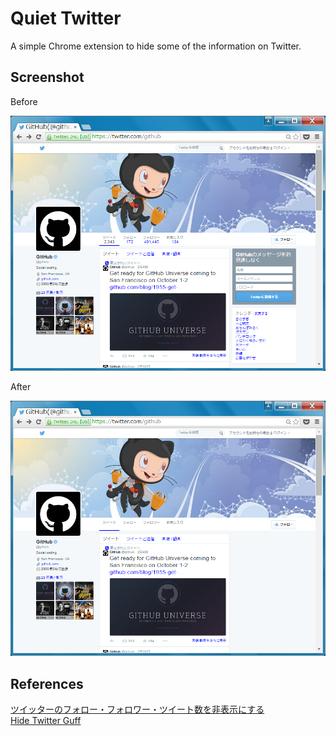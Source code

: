 # Quiet Twitter

A simple Chrome extension to hide some of the information on Twitter.

## Screenshot

Before

![before.png](before.png "before.png")

After

![after.png](after.png "after.png")

## References

[ツイッターのフォロー・フォロワー・ツイート数を非表示にする](https://www.jfkooya.com/jiyoo/2012/03/hide-the-number-of-followings-and-followers-and-tweets-of-you-on-twitter.html "ツイッターのフォロー・フォロワー・ツイート数を非表示にする")  
[Hide Twitter Guff](https://chrome.google.com/webstore/detail/hide-twitter-guff/ebjehgoicideedhhnfjhfaidlpdhofod "Hide Twitter Guff")
